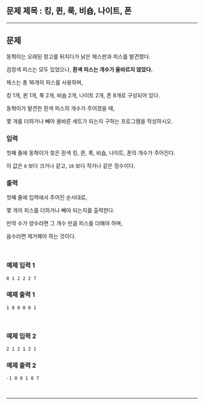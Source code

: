 ## 문제 제목 : 킹, 퀸, 룩, 비숍, 나이트, 폰

---

## 문제

동혁이는 오래된 창고를 뒤지다가 낡은 체스판과 피스를 발견했다.

검정색 피스는 모두 있었으나, **흰색 피스는 개수가 올바르지 않았다.**

체스는 총 16개의 피스를 사용하며, 

킹 1개, 퀸 1개, 룩 2개, 비숍 2개, 나이트 2개, 폰 8개로 구성되어 있다.

동혁이가 발견한 흰색 피스의 개수가 주어졌을 때, 

몇 개를 더하거나 빼야 올바른 세트가 되는지 구하는 프로그램을 작성하시오.

### 입력

첫째 줄에 동혁이가 찾은 흰색 킹, 퀸, 룩, 비숍, 나이트, 폰의 개수가 주어진다.

이 값은 `0` 보다 크거나 같고, `10` 보다 작거나 같은 정수이다.

### 출력

첫째 줄에 입력에서 주어진 순서대로,

몇 개의 피스를 더하거나 빼야 되는지를 출력한다. 

만약 수가 양수라면 그 개수 만큼 피스를 더해야 하며,

음수라면 제거해야 하는 것이다. 

<br/>

### 예제 입력 1

```text
0 1 2 2 2 7
```

### 예제 출력 1

```text
1 0 0 0 0 1
```

<br/>

### 예제 입력 2

```text
2 1 2 1 2 1
```

### 예제 출력 2

```text
-1 0 0 1 0 7
```

<br/>

---


